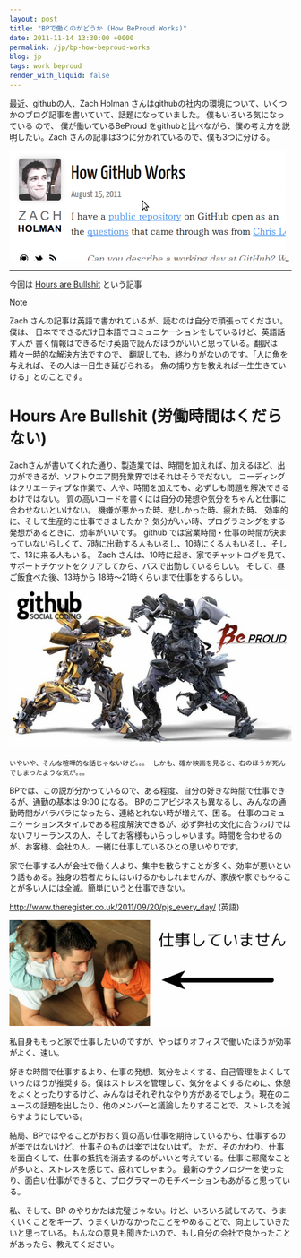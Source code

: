 ```yaml
---
layout: post
title: "BPで働くのがどうか (How BeProud Works)"
date: 2011-11-14 13:30:00 +0000
permalink: /jp/bp-how-beproud-works
blog: jp
tags: work beproud
render_with_liquid: false
---
```


最近、githubの人、Zach Holman さんはgithubの社内の環境について、いくつかのブログ記事を書いていて、話題になっていました。
僕もいろいろ気になっている ので、 僕が働いているBeProud をgithubと比べながら、僕の考え方を説明したい。Zach
さんの記事は3つに分かれているので、僕も3つに分ける。

![Zach](/assets/images/668/howgithubworks.png)\_

---

今回は [Hours are
Bullshit](http://zachholman.com/posts/how-github-works-hours/) という記事

<div class="note">

<div class="title">

Note

</div>

Zach さんの記事は英語で書かれているが、読むのは自分で頑張ってください。僕は、
日本でできるだけ日本語でコミュニケーションをしているけど、英語話す人が
書く情報はできるだけ英語で読んだほうがいいと思っている。翻訳は精々一時的な解決方法ですので、
翻訳しても、終わりがないのです。「人に魚を与えれば、その人は一日生き延びられる。
魚の捕り方を教えれば一生生きていける」とのことです。

</div>

# Hours Are Bullshit (労働時間はくだらない)

Zachさんが書いてくれた通り、製造業では、時間を加えれば、加えるほど、出力ができるが、ソフトウエア開発業界ではそれはそうでだない。
コーディングはクリエーティブな作業で、人や、時間を加えても、必ずしも問題を解決できるわけではない。
質の高いコードを書くには自分の発想や気分をちゃんと仕事に合わせないといけない。
機嫌が悪かった時、悲しかった時、疲れた時、 効率的に、そして生産的に仕事できましたか？
気分がいい時、プログラミングをする発想があるときに、効率がいいです。 github
では営業時間・仕事の時間が決まっていないらしくて、7時に出勤する人もいるし、10時にくる人もいるし、そして、13に来る人もいる。
Zach さんは、10時に起き、家でチャットログを見て、サポートチケットをクリアしてから、バスで出勤しているらしい。
そして、昼ご飯食べた後、13時から 18時～21時くらいまで仕事をするらしい。

![image](/assets/images/668/versus_big.jpg)

`いやいや、そんな喧嘩的な話じゃないけど。。。 しかも、確か映画を見ると、右のほうが死んでしまったような気が。。。`

BPでは、この説が分かっているので、ある程度、自分の好きな時間で仕事できるが、通勤の基本は 9:00 になる。
BPのコアビジネスも異なるし、みんなの通勤時間がバラバラになったら、連絡とれない時が増えて、困る。
仕事のコミュニケーションスタイルである程度解決できるが、必ず弊社の文化に合うわけではないフリーランスの人、そしてお客様もいらっしゃいます。時間を合わせるのが、お客様、会社の人、一緒に仕事しているひとの思いやりです。

家で仕事する人が会社で働く人より、集中を散らすことが多く、効率が悪いという話もある。独身の若者たちにはいけるかもしれませんが、家族や家でもやることが多い人には全滅。簡単にいうと仕事できない。

<http://www.theregister.co.uk/2011/09/20/pjs_every_day/> (英語)

![image](/assets/images/668/workathome.png)

私自身ももっと家で仕事したいのですが、やっぱりオフィスで働いたほうが効率がよく、速い。

好きな時間で仕事するより、仕事の発想、気分をよくする、自己管理をよくしていったほうが推奨する。僕はストレスを管理して、気分をよくするために、休憩をよくとったりするけど、みんなはそれぞれなやり方があるでしょう。現在のニュースの話題を出したり、他のメンバーと議論したりすることで、ストレスを減らすようにしている。

結局、BPではやることがおおく質の高い仕事を期待しているから、仕事するのが楽ではないけど、仕事そのものは楽ではないはず。
ただ、そのかわり、仕事を面白くして、仕事の抵抗を消去するのがいいと考えている。仕事に邪魔なことが多いと、ストレスを感じて、疲れてしゃまう。
最新のテクノロジーを使ったり、面白い仕事ができると、プログラマーのモチベーションもあがると思っている。

私、そして、BP
のやりかたは完璧じゃない。けど、いろいろ試してみて、うまくいくことをキープ、うまくいかなかったことをやめることで、向上していきたいと思っている。もんなの意見も聞きたいので、もし自分の会社で良かったことがあったら、教えてください。
